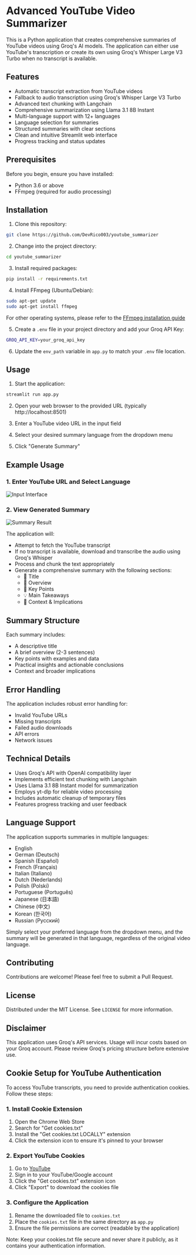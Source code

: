 # Advanced YouTube Video Summarizer

This is a Python application that creates comprehensive summaries of YouTube videos using Groq's AI models. The application can either use YouTube's transcription or create its own using Groq's Whisper Large V3 Turbo when no transcript is available.

## Features
- Automatic transcript extraction from YouTube videos
- Fallback to audio transcription using Groq's Whisper Large V3 Turbo
- Advanced text chunking with Langchain
- Comprehensive summarization using Llama 3.1 8B Instant
- Multi-language support with 12+ languages
- Language selection for summaries
- Structured summaries with clear sections
- Clean and intuitive Streamlit web interface
- Progress tracking and status updates

## Prerequisites

Before you begin, ensure you have installed:

- Python 3.6 or above
- FFmpeg (required for audio processing)

## Installation 

1. Clone this repository:
```bash
git clone https://github.com/DevRico003/youtube_summarizer
```

2. Change into the project directory:
```bash
cd youtube_summarizer
```

3. Install required packages:
```bash
pip install -r requirements.txt
```

4. Install FFmpeg (Ubuntu/Debian):
```bash
sudo apt-get update
sudo apt-get install ffmpeg
```
For other operating systems, please refer to the [FFmpeg installation guide](https://ffmpeg.org/download.html)

5. Create a `.env` file in your project directory and add your Groq API Key:
```bash
GROQ_API_KEY=your_groq_api_key
```

6. Update the `env_path` variable in `app.py` to match your `.env` file location.

## Usage

1. Start the application:
```bash
streamlit run app.py
```

2. Open your web browser to the provided URL (typically http://localhost:8501)

3. Enter a YouTube video URL in the input field

4. Select your desired summary language from the dropdown menu

5. Click "Generate Summary"

## Example Usage

### 1. Enter YouTube URL and Select Language
![Input Interface](1.png)

### 2. View Generated Summary
![Summary Result](2.png)

The application will:
- Attempt to fetch the YouTube transcript
- If no transcript is available, download and transcribe the audio using Groq's Whisper
- Process and chunk the text appropriately
- Generate a comprehensive summary with the following sections:
  - 🎯 Title
  - 📝 Overview
  - 🔑 Key Points
  - 💡 Main Takeaways
  - 🔄 Context & Implications

## Summary Structure

Each summary includes:
- A descriptive title
- A brief overview (2-3 sentences)
- Key points with examples and data
- Practical insights and actionable conclusions
- Context and broader implications

## Error Handling

The application includes robust error handling for:
- Invalid YouTube URLs
- Missing transcripts
- Failed audio downloads
- API errors
- Network issues

## Technical Details

- Uses Groq's API with OpenAI compatibility layer
- Implements efficient text chunking with Langchain
- Uses Llama 3.1 8B Instant model for summarization
- Employs yt-dlp for reliable video processing
- Includes automatic cleanup of temporary files
- Features progress tracking and user feedback

## Language Support

The application supports summaries in multiple languages:
- English
- German (Deutsch)
- Spanish (Español)
- French (Français)
- Italian (Italiano)
- Dutch (Nederlands)
- Polish (Polski)
- Portuguese (Português)
- Japanese (日本語)
- Chinese (中文)
- Korean (한국어)
- Russian (Русский)

Simply select your preferred language from the dropdown menu, and the summary will be generated in that language, regardless of the original video language.

## Contributing

Contributions are welcome! Please feel free to submit a Pull Request.

## License

Distributed under the MIT License. See `LICENSE` for more information.

## Disclaimer

This application uses Groq's API services. Usage will incur costs based on your Groq account. Please review Groq's pricing structure before extensive use.

## Cookie Setup for YouTube Authentication

To access YouTube transcripts, you need to provide authentication cookies. Follow these steps:

### 1. Install Cookie Extension
1. Open the Chrome Web Store
2. Search for "Get cookies.txt"
3. Install the "Get cookies.txt LOCALLY" extension
4. Click the extension icon to ensure it's pinned to your browser

### 2. Export YouTube Cookies
1. Go to [YouTube](https://www.youtube.com)
2. Sign in to your YouTube/Google account
3. Click the "Get cookies.txt" extension icon
4. Click "Export" to download the cookies file

### 3. Configure the Application
1. Rename the downloaded file to `cookies.txt`
2. Place the `cookies.txt` file in the same directory as `app.py`
3. Ensure the file permissions are correct (readable by the application)

Note: Keep your cookies.txt file secure and never share it publicly, as it contains your authentication information.
